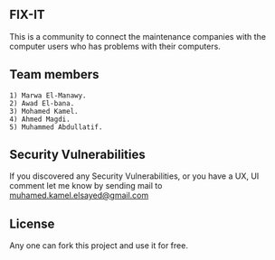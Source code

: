 ## FIX-IT
This is a community to connect the maintenance companies with the computer users who has problems with their computers.


## Team members
	1) Marwa El-Manawy.
	2) Awad El-bana.
	3) Mohamed Kamel.
	4) Ahmed Magdi.
	5) Muhammed Abdullatif.

## Security Vulnerabilities
If you discovered any Security Vulnerabilities, or you have a UX, UI comment let me know by sending mail to muhamed.kamel.elsayed@gmail.com

## License
Any one can fork this project and use it for free.


